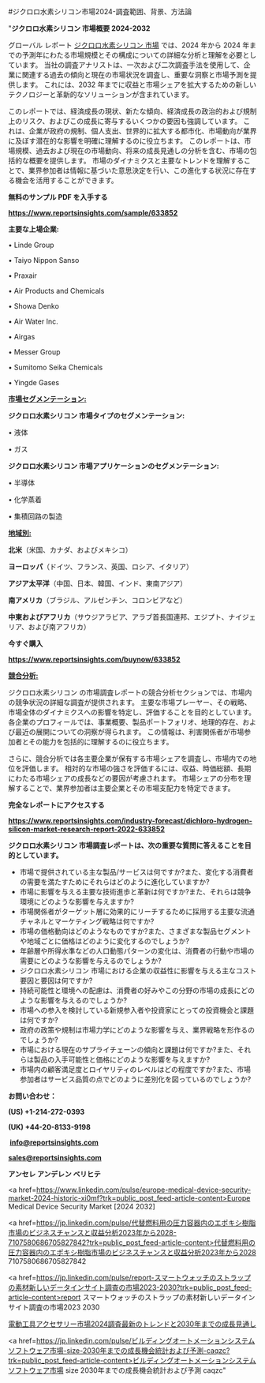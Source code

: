#ジクロロ水素シリコン市場2024-調査範囲、背景、方法論

"<strong>ジクロロ水素シリコン 市場概要 2024-2032</strong>

グローバル レポート <a href=https://www.reportsinsights.com/sample/633852>ジクロロ水素シリコン 市場</a> では、2024 年から 2024 年までの予測年にわたる市場規模とその構成についての詳細な分析と理解を必要としています。 当社の調査アナリストは、一次および二次調査手法を使用して、企業に関連する過去の傾向と現在の市場状況を調査し、重要な洞察と市場予測を提供します。 これには、2032 年までに収益と市場シェアを拡大​​するための新しいテクノロジーと革新的なソリューションが含まれています。

このレポートでは、経済成長の現状、新たな傾向、経済成長の政治的および規制上のリスク、およびこの成長に寄与するいくつかの要因も強調しています。 これは、企業が政府の規制、個人支出、世界的に拡大する都市化、市場動向が業界に及ぼす潜在的な影響を明確に理解するのに役立ちます。 このレポートは、市場規模、過去および現在の市場動向、将来の成長見通しの分析を含む、市場の包括的な概要を提供します。 市場のダイナミクスと主要なトレンドを理解することで、業界参加者は情報に基づいた意思決定を行い、この進化する状況に存在する機会を活用することができます。

<strong><b>無料のサンプル PDF を入手する</b></strong>

<a href=https://www.reportsinsights.com/sample/633852><strong><u>https://www.reportsinsights.com/sample/633852</u></strong></a>

<strong>主要な上場企業:</strong>

• Linde Group

• Taiyo Nippon Sanso

• Praxair

• Air Products and Chemicals

• Showa Denko

• Air Water Inc.

• Airgas

• Messer Group

• Sumitomo Seika Chemicals

• Yingde Gases

<strong><u>市場セグメンテーション</u></strong><strong><u>:</u></strong>

<strong>ジクロロ水素シリコン 市場タイプのセグメンテーション:</strong>

• 液体

• ガス

<strong>ジクロロ水素シリコン 市場アプリケーションのセグメンテーション:</strong>

• 半導体

• 化学蒸着

• 集積回路の製造

<strong><u>地域別</u></strong><strong><u>:</u></strong>

<strong>北米</strong>（米国、カナダ、およびメキシコ）

<strong>ヨーロッパ</strong>（ドイツ、フランス、英国、ロシア、イタリア）

<strong>アジア太平洋</strong>（中国、日本、韓国、インド、東南アジア）

<strong>南アメリカ</strong>（ブラジル、アルゼンチン、コロンビアなど）

<strong>中東およびアフリカ</strong>（サウジアラビア、アラブ首長国連邦、エジプト、ナイジェリア、および南アフリカ）

<strong>今すぐ購入</strong>

<a href=https://www.reportsinsights.com/buynow/633852><strong><u>https://www.reportsinsights.com/buynow/633852</u></strong></a>

<strong><u>競合分析:</u></strong>

ジクロロ水素シリコン の市場調査レポートの競合分析セクションでは、市場内の競争状況の詳細な調査が提供されます。 主要な市場プレーヤー、その戦略、市場全体のダイナミクスへの影響を特定し、評価することを目的としています。 各企業のプロフィールでは、事業概要、製品ポートフォリオ、地理的存在、および最近の展開についての洞察が得られます。 この情報は、利害関係者が市場参加者とその能力を包括的に理解するのに役立ちます。

さらに、競合分析では各主要企業が保有する市場シェアを調査し、市場内での地位を評価します。 相対的な市場の強さを評価するには、収益、時価総額、長期にわたる市場シェアの成長などの要因が考慮されます。 市場シェアの分布を理解することで、業界参加者は主要企業とその市場支配力を特定できます。

<strong>完全なレポートにアクセスする</strong>

<a href=https://www.reportsinsights.com/industry-forecast/dichloro-hydrogen-silicon-market-research-report-2022-633852><strong><u><b>https://www.reportsinsights.com/industry-forecast/dichloro-hydrogen-silicon-market-research-report-2022-633852</b></u></strong></a>

<strong><b>ジクロロ水素シリコン 市場調査レポートは、次の重要な質問に答えることを目的としています。</b></strong>
<ul>
  <li>市場で提供されている主な製品/サービスは何ですか?また、変化する消費者の需要を満たすためにそれらはどのように進化していますか?</li>
  <li>市場に影響を与える主要な技術進歩と革新は何ですか?また、それらは競争環境にどのような影響を与えますか?</li>
  <li>市場関係者がターゲット層に効果的にリーチするために採用する主要な流通チャネルとマーケティング戦略は何ですか?</li>
  <li>市場の価格動向はどのようなものですか?また、さまざまな製品セグメントや地域ごとに価格はどのように変化するのでしょうか?</li>
  <li>年齢層や所得水準などの人口動態パターンの変化は、消費者の行動や市場の需要にどのような影響を与えるのでしょうか?</li>
  <li>ジクロロ水素シリコン 市場における企業の収益性に影響を与える主なコスト要因と要因は何ですか?</li>
  <li>持続可能性と環境への配慮は、消費者の好みやこの分野の市場の成長にどのような影響を与えるのでしょうか?</li>
  <li>市場への参入を検討している新規参入者や投資家にとっての投資機会と課題は何ですか?</li>
  <li>政府の政策や規制は市場力学にどのような影響を与え、業界戦略を形作るのでしょうか?</li>
  <li>市場における現在のサプライチェーンの傾向と課題は何ですか?また、それらは製品の入手可能性と価格にどのような影響を与えますか?</li>
  <li>市場内の顧客満足度とロイヤリティのレベルはどの程度ですか?また、市場参加者はサービス品質の点でどのように差別化を図っているのでしょうか?</li>
</ul>
<strong>お問い合わせ：</strong>

<strong>(US) +1-214-272-0393</strong>

<strong>(UK) +44-20-8133-9198</strong>

<strong> </strong><a href=info@reportsinsights.com><strong><u>info@reportsinsights.com</u></strong></a>

<a href=sales@reportsinsights.com><strong><u>sales@reportsinsights.com</u></strong></a>

<strong>アンセレ アンデレン ベリヒテ</strong>

<a href=https://www.linkedin.com/pulse/europe-medical-device-security-market-2024-historic-xi0mf?trk=public_post_feed-article-content>Europe Medical Device Security Market [2024 2032]</a>

<a href=https://jp.linkedin.com/pulse/代替燃料用の圧力容器内のエポキシ樹脂市場のビジネスチャンスと収益分析2023年から2028-7107580686705827842?trk=public_post_feed-article-content>代替燃料用の圧力容器内のエポキシ樹脂市場のビジネスチャンスと収益分析2023年から2028 7107580686705827842</a>

<a href=https://jp.linkedin.com/pulse/report-スマートウォッチのストラップの素材新しいデータインサイト調査の市場2023-2030?trk=public_post_feed-article-content>report スマートウォッチのストラップの素材新しいデータインサイト調査の市場2023 2030</a>

<a href=https://www.linkedin.com/pulse/電動工具アクセサリー市場2024調査最新のトレンドと2030年までの成長見通し-reportsinsights-pvt-ltd-vqy4f/>電動工具アクセサリー市場2024調査最新のトレンドと2030年までの成長見通し</a>

<a href=https://jp.linkedin.com/pulse/ビルディングオートメーションシステムソフトウェア市場-size-2030年までの成長機会統計および予測-caqzc?trk=public_post_feed-article-content>ビルディングオートメーションシステムソフトウェア市場 size 2030年までの成長機会統計および予測 caqzc</a>"
